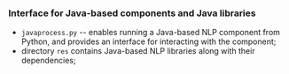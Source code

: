 ### Interface for Java-based components and Java libraries

* `javaprocess.py` -- enables running a Java-based NLP component from Python, and provides an interface for interacting with the component;
* directory `res` contains Java-based NLP libraries along with their dependencies;